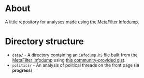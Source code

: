 # About
A little repository for analyses made using [the MetaFilter Infodump](http://stuff.metafilter.com/infodump/).

# Directory structure
* `data/` - A directory containing an `infodump.h5` file built from [the MetaFilter Infodump](http://stuff.metafilter.com/infodump/) using [this community-provided gist](https://gist.github.com/goingtomaine/0d920ae9c12ef5409e804287557f7564).
* `politics/` - An analysis of political threads on the front page (**in progress**)
